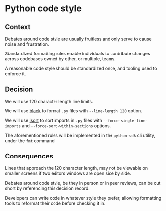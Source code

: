 # Python code style

## Context
Debates around code style are usually fruitless and only serve to cause noise and frustration.

Standardized formatting rules enable individuals to contribute changes across codebases owned by other, or multiple, teams.

A reasonable code style should be standardized once, and tooling used to enforce it.

## Decision
We will use 120 character length line limits.

We will use [black](https://github.com/psf/black) to format `.py` files with `--line-length 120` option.

We will use [isort](https://github.com/PyCQA/isort) to sort imports in `.py` files with `--force-single-line-imports` and `--force-sort-within-sections` options.

The aforementioned rules will be implemented in the `python-sdk` cli utility, under the `fmt` command.

## Consequences
Lines that approach the 120 character length, may not be viewable on smaller screens if two editors windows are open side by side.

Debates around code style, be they in person or in peer reviews, can be cut short by referencing this decision record.

Developers can write code in whatever style they prefer, allowing formatting tools to reformat their code before checking it in.
